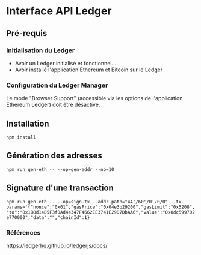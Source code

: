 # Interface API Ledger

## Pré-requis

### Initialisation du Ledger

- Avoir un Ledger initialisé et fonctionnel…
- Avoir installé l'application Ethereum et Bitcoin sur le Ledger

### Configuration du Ledger Manager

Le mode "Browser Support" (accessible via les options de l'application Ethereum Ledger) doit être désactivé.

## Installation

`npm install`

## Génération des adresses

`npm run gen-eth -- --op=gen-addr --nb=10`

## Signature d'une transaction

`npm run gen-eth -- --op=sign-tx --addr-path="44'/60'/0'/0/0" --tx-params='{"nonce":"0x01","gasPrice":"0x04e3b29200","gasLimit":"0x5208","to":"0x1B8d14D5F3f0Ad4e347F4662EE3741E29D7DbAA6","value":"0x0dc599702e770000","data":"","chainId":1}'`

### Références

https://ledgerhq.github.io/ledgerjs/docs/

